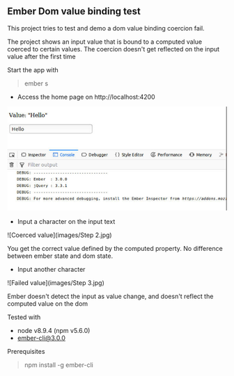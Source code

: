 ## Ember Dom value binding test

This project tries to test and demo a dom value binding coercion 
fail.

The project shows an input value that is bound to a computed value 
coerced to certain values. The coercion doesn't get reflected on the input
value after the first time

Start the app with 
> ember s

- Access the home page on http://localhost:4200

![Initial state](images/Step1.jpg)

- Input a character on the input text

![Coerced value](images/Step 2.jpg)

You get the correct value defined by the computed property.
No difference between ember state and dom state.

- Input another character

![Failed value](images/Step 3.jpg)

Ember doesn't detect the input as value change, and doesn't reflect 
the computed value on the dom 





Tested with 
- node v8.9.4 (npm v5.6.0)
- ember-cli@3.0.0

Prerequisites
> npm install -g ember-cli
